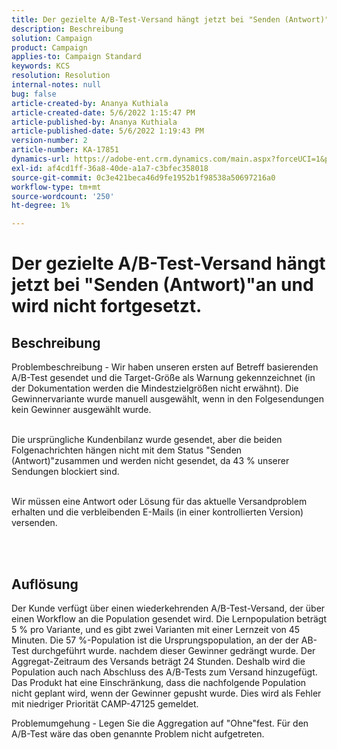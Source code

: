 ```yaml
---
title: Der gezielte A/B-Test-Versand hängt jetzt bei "Senden (Antwort)"an und wird nicht fortgesetzt.
description: Beschreibung
solution: Campaign
product: Campaign
applies-to: Campaign Standard
keywords: KCS
resolution: Resolution
internal-notes: null
bug: false
article-created-by: Ananya Kuthiala
article-created-date: 5/6/2022 1:15:47 PM
article-published-by: Ananya Kuthiala
article-published-date: 5/6/2022 1:19:43 PM
version-number: 2
article-number: KA-17851
dynamics-url: https://adobe-ent.crm.dynamics.com/main.aspx?forceUCI=1&pagetype=entityrecord&etn=knowledgearticle&id=ff3f8d9f-3ecd-ec11-a7b5-0022480b639b
exl-id: af4cd1ff-36a8-40de-a1a7-c3bfec358018
source-git-commit: 0c3e421beca46d9fe1952b1f98538a50697216a0
workflow-type: tm+mt
source-wordcount: '250'
ht-degree: 1%

---
```


# Der gezielte A/B-Test-Versand hängt jetzt bei &quot;Senden (Antwort)&quot;an und wird nicht fortgesetzt.

## Beschreibung

Problembeschreibung - Wir haben unseren ersten auf Betreff basierenden A/B-Test gesendet und die Target-Größe als Warnung gekennzeichnet (in der Dokumentation werden die Mindestzielgrößen nicht erwähnt). Die Gewinnervariante wurde manuell ausgewählt, wenn in den Folgesendungen kein Gewinner ausgewählt wurde.

<br>Die ursprüngliche Kundenbilanz wurde gesendet, aber die beiden Folgenachrichten hängen nicht mit dem Status &quot;Senden (Antwort)&quot;zusammen und werden nicht gesendet, da 43 % unserer Sendungen blockiert sind.

<br>Wir müssen eine Antwort oder Lösung für das aktuelle Versandproblem erhalten und die verbleibenden E-Mails (in einer kontrollierten Version) versenden.

<br> 

## Auflösung


Der Kunde verfügt über einen wiederkehrenden A/B-Test-Versand, der über einen Workflow an die Population gesendet wird. Die Lernpopulation beträgt 5 % pro Variante, und es gibt zwei Varianten mit einer Lernzeit von 45 Minuten. Die 57 %-Population ist die Ursprungspopulation, an der der AB-Test durchgeführt wurde. nachdem dieser Gewinner gedrängt wurde. Der Aggregat-Zeitraum des Versands beträgt 24 Stunden. Deshalb wird die Population auch nach Abschluss des A/B-Tests zum Versand hinzugefügt. Das Produkt hat eine Einschränkung, dass die nachfolgende Population nicht geplant wird, wenn der Gewinner gepusht wurde. Dies wird als Fehler mit niedriger Priorität CAMP-47125 gemeldet.

Problemumgehung - Legen Sie die Aggregation auf &quot;Ohne&quot;fest. Für den A/B-Test wäre das oben genannte Problem nicht aufgetreten.
